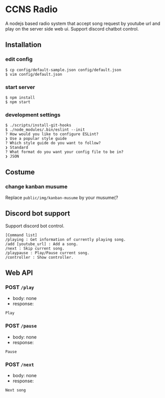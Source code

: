 CCNS Radio
===

A nodejs based radio system that accept song request by youtube url and play on the server side web ui. Support discord chatbot control.

Installation
---
### edit config
```
$ cp config/default-sample.json config/default.json
$ vim config/default.json
```
### start server
```
$ npm install 
$ npm start
```
### development settings
```
$ ./scripts/install-git-hooks
$ ./node_modules/.bin/eslint --init
? How would you like to configure ESLint?
❯ Use a popular style guide
? Which style guide do you want to follow?
❯ Standard
? What format do you want your config file to be in?
❯ JSON
```

Costume
---
### change kanban musume
Replace `public/img/kanban-musume` by your musume(?

Discord bot support
---
Support discord bot control.

```
[Command list]
/playing : Get information of currently playing song. 
/add [youtube_url] : Add a song.
/next : Skip current song.
/playpause : Play/Pause current song.
/controller : Show controller.
```

Web API
---
### POST `/play`
* body: none
* response:
```
Play
```

### POST `/pause`
* body: none
* response:
```
Pause
```

### POST `/next`
* body: none
* response:
```
Next song
```

